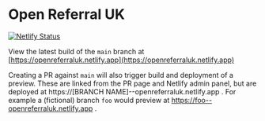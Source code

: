 # Open Referral UK

[![Netlify Status](https://api.netlify.com/api/v1/badges/e1b1ed31-6b28-4473-835a-f99717561741/deploy-status)](https://app.netlify.com/sites/openreferraluk/deploys)

View the latest build of the `main` branch at [https://openreferraluk.netlify.app](https://openreferraluk.netlify.app)

Creating a PR against `main` will also trigger build and deployment of a preview. These are linked from the PR page and Netlify admin panel, but are deployed at https://[BRANCH NAME]--openreferraluk.netlify.app . For example a (fictional) branch `foo` would preview at https://foo--openreferraluk.netlify.app .
